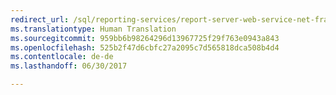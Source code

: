 ```yaml
---
redirect_url: /sql/reporting-services/report-server-web-service-net-framework-exception-handling/soapexception-class/reporting-services-soapexception-class
ms.translationtype: Human Translation
ms.sourcegitcommit: 959bb6b98264296d13967725f29f763e0943a843
ms.openlocfilehash: 525b2f47d6cbfc27a2095c7d565818dca508b4d4
ms.contentlocale: de-de
ms.lasthandoff: 06/30/2017

---
```


